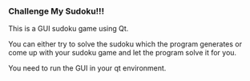 ### Challenge My Sudoku!!!
This is a GUI sudoku game using Qt.

You can either try to solve the sudoku which the program generates or come up with your sudoku game and let the program solve it for you.

You need to run the GUI in your qt environment.
